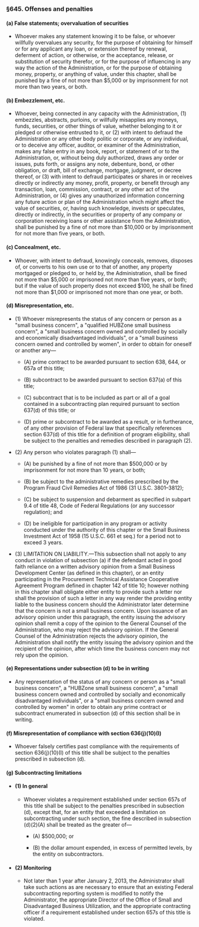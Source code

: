 ### §645. Offenses and penalties
#### (a) False statements; overvaluation of securities
* Whoever makes any statement knowing it to be false, or whoever willfully overvalues any security, for the purpose of obtaining for himself or for any applicant any loan, or extension thereof by renewal, deferment of action, or otherwise, or the acceptance, release, or substitution of security therefor, or for the purpose of influencing in any way the action of the Administration, or for the purpose of obtaining money, property, or anything of value, under this chapter, shall be punished by a fine of not more than $5,000 or by imprisonment for not more than two years, or both.

#### (b) Embezzlement, etc.
* Whoever, being connected in any capacity with the Administration, (1) embezzles, abstracts, purloins, or willfully misapplies any moneys, funds, securities, or other things of value, whether belonging to it or pledged or otherwise entrusted to it, or (2) with intent to defraud the Administration or any other body politic or corporate, or any individual, or to deceive any officer, auditor, or examiner of the Administration, makes any false entry in any book, report, or statement of or to the Administration, or, without being duly authorized, draws any order or issues, puts forth, or assigns any note, debenture, bond, or other obligation, or draft, bill of exchange, mortgage, judgment, or decree thereof, or (3) with intent to defraud participates or shares in or receives directly or indirectly any money, profit, property, or benefit through any transaction, loan, commission, contract, or any other act of the Administration, or (4) gives any unauthorized information concerning any future action or plan of the Administration which might affect the value of securities, or, having such knowledge, invests or speculates, directly or indirectly, in the securities or property of any company or corporation receiving loans or other assistance from the Administration, shall be punished by a fine of not more than $10,000 or by imprisonment for not more than five years, or both.

#### (c) Concealment, etc.
* Whoever, with intent to defraud, knowingly conceals, removes, disposes of, or converts to his own use or to that of another, any property mortgaged or pledged to, or held by, the Administration, shall be fined not more than $5,000 or imprisoned not more than five years, or both; but if the value of such property does not exceed $100, he shall be fined not more than $1,000 or imprisoned not more than one year, or both.

#### (d) Misrepresentation, etc.
* (1) Whoever misrepresents the status of any concern or person as a "small business concern", a "qualified HUBZone small business concern", a "small business concern owned and controlled by socially and economically disadvantaged individuals", or a "small business concern owned and controlled by women", in order to obtain for oneself or another any—

  * (A) prime contract to be awarded pursuant to section 638, 644, or 657a of this title;

  * (B) subcontract to be awarded pursuant to section 637(a) of this title;

  * (C) subcontract that is to be included as part or all of a goal contained in a subcontracting plan required pursuant to section 637(d) of this title; or

  * (D) prime or subcontract to be awarded as a result, or in furtherance, of any other provision of Federal law that specifically references section 637(d) of this title for a definition of program eligibility, shall be subject to the penalties and remedies described in paragraph (2).


* (2) Any person who violates paragraph (1) shall—

  * (A) be punished by a fine of not more than $500,000 or by imprisonment for not more than 10 years, or both;

  * (B) be subject to the administrative remedies prescribed by the Program Fraud Civil Remedies Act of 1986 (31 U.S.C. 3801–3812);

  * (C) be subject to suspension and debarment as specified in subpart 9.4 of title 48, Code of Federal Regulations (or any successor regulation); and

  * (D) be ineligible for participation in any program or activity conducted under the authority of this chapter or the Small Business Investment Act of 1958 (15 U.S.C. 661 et seq.) for a period not to exceed 3 years.


* (3) LIMITATION ON LIABILITY.—This subsection shall not apply to any conduct in violation of subsection (a) if the defendant acted in good faith reliance on a written advisory opinion from a Small Business Development Center (as defined in this chapter), or an entity participating in the Procurement Technical Assistance Cooperative Agreement Program defined in chapter 142 of title 10; however nothing in this chapter shall obligate either entity to provide such a letter nor shall the provision of such a letter in any way render the providing entity liable to the business concern should the Administrator later determine that the concern is not a small business concern. Upon issuance of an advisory opinion under this paragraph, the entity issuing the advisory opinion shall remit a copy of the opinion to the General Counsel of the Administration, who may reject the advisory opinion. If the General Counsel of the Administration rejects the advisory opinion, the Administration shall notify the entity issuing the advisory opinion and the recipient of the opinion, after which time the business concern may not rely upon the opinion.

#### (e) Representations under subsection (d) to be in writing
* Any representation of the status of any concern or person as a "small business concern", a "HUBZone small business concern", a "small business concern owned and controlled by socially and economically disadvantaged individuals", or a "small business concern owned and controlled by women" in order to obtain any prime contract or subcontract enumerated in subsection (d) of this section shall be in writing.

#### (f) Misrepresentation of compliance with section 636(j)(10)(I)
* Whoever falsely certifies past compliance with the requirements of section 636(j)(10)(I) of this title shall be subject to the penalties prescribed in subsection (d).

#### (g) Subcontracting limitations
* #### (1) In general
  * Whoever violates a requirement established under section 657s of this title shall be subject to the penalties prescribed in subsection (d), except that, for an entity that exceeded a limitation on subcontracting under such section, the fine described in subsection (d)(2)(A) shall be treated as the greater of—

    * (A) $500,000; or

    * (B) the dollar amount expended, in excess of permitted levels, by the entity on subcontractors.

* #### (2) Monitoring
  * Not later than 1 year after January 2, 2013, the Administrator shall take such actions as are necessary to ensure that an existing Federal subcontracting reporting system is modified to notify the Administrator, the appropriate Director of the Office of Small and Disadvantaged Business Utilization, and the appropriate contracting officer if a requirement established under section 657s of this title is violated.